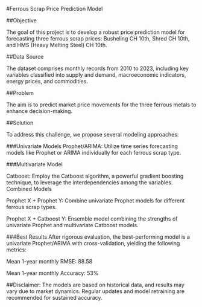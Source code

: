 #Ferrous Scrap Price Prediction Model

##Objective

The goal of this project is to develop a robust price prediction model for forecasting three ferrous scrap prices: Busheling CH 10th, Shred CH 10th, and HMS (Heavy Melting Steel) CH 10th.

##Data Source

The dataset comprises monthly records from 2010 to 2023, including key variables classified into supply and demand, macroeconomic indicators, energy prices, and commodities.

##Problem

The aim is to predict market price movements for the three ferrous metals to enhance decision-making.

##Solution

To address this challenge, we propose several modeling approaches:

###Univariate Models
Prophet/ARIMA: Utilize time series forecasting models like Prophet or ARIMA individually for each ferrous scrap type.

###Multivariate Model

Catboost: Employ the Catboost algorithm, a powerful gradient boosting technique, to leverage the interdependencies among the variables.
Combined Models

Prophet X + Prophet Y: Combine univariate Prophet models for different ferrous scrap types.

Prophet X + Catboost Y: Ensemble model combining the strengths of univariate Prophet and multivariate Catboost models.

###Best Results
After rigorous evaluation, the best-performing model is a univariate Prophet/ARIMA with cross-validation, yielding the following metrics:

Mean 1-year monthly RMSE: 88.58

Mean 1-year monthly Accuracy: 53%


##Disclaimer: The models are based on historical data, and results may vary due to market dynamics. Regular updates and model retraining are recommended for sustained accuracy.
